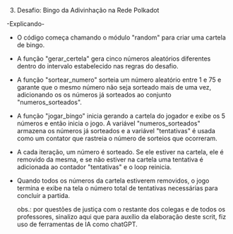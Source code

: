 3. Desafio: Bingo da Adivinhação na Rede Polkadot

-Explicando-

   - O código começa chamando o módulo "random" para criar uma cartela de bingo. 

   - A função "gerar_certela" gera cinco números aleatórios diferentes dentro do intervalo
   estabelecido nas regras do desafio.

   - A função "sortear_numero" sorteia um número aleatório entre 1 e 75 e garante que o mesmo
   número não seja sorteado mais de uma vez, adicionando os os números já sorteados ao
   conjunto "numeros_sorteados".

   - A função "jogar_bingo" inicia gerando a cartela do jogador e exibe os 5 números e então inicia o jogo.
   A variável "numeros_sorteados" armazena os números já sorteados e a variável "tentativas" é usada
   como um contator que rastreia o número de sorteios que ocorreram.

   - A cada iteração, um número é sorteado. Se ele estiver na cartela, ele é removido da mesma, e se não estiver na cartela uma tentativa é adicionada ao contador "tentativas" e o loop reinicia.

   - Quando todos os números da cartela estiverem removidos, o jogo termina e exibe na tela o
   número total de tentativas necessárias para concluir a partida.


      obs.: por questões de justiça com o restante dos colegas e de todos os professores, 
      sinalizo aqui que para auxílio da elaboração deste scrit, fiz uso de ferramentas
      de IA como chatGPT.